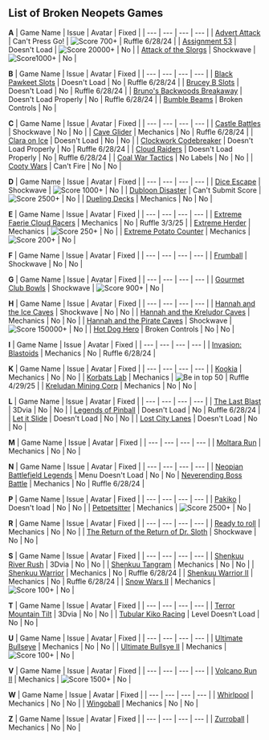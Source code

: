 
## List of Broken Neopets Games

**A**
| Game Name | Issue | Avatar | Fixed |
| --- | --- | --- | --- |
| [Advert Attack](https://www.neopets.com/games/game.phtml?game_id=204) | Can't Press Go! | ![Score 700+](https://images.neopets.com/neoboards/avatars/acezafara.gif) | Ruffle 6/28/24 |
| [Assignment 53](https://www.neopets.com/games/game.phtml?game_id=1347) | Doesn't Load | ![Score 20000+](https://images.neopets.com/neoboards/avatars/a53.gif) | No |
| [Attack of the Slorgs](https://www.neopets.com/games/game.phtml?game_id=386) | Shockwave | ![Score1000+](https://images.neopets.com/neoboards/avatars/attackoftheslorgs.gif) | No |

**B**
| Game Name | Issue | Avatar | Fixed |
| --- | --- | --- | --- |
| [Black Pawkeet Slots](https://www.neopets.com/games/game.phtml?game_id=1099) | Doesn't Load | No | Ruffle 6/28/24 |
| [Brucey B Slots](https://www.neopets.com/games/game.phtml?game_id=1121) | Doesn't Load | No | Ruffle 6/28/24 |
| [Bruno's Backwoods Breakaway](https://www.neopets.com/games/game.phtml?game_id=734) | Doesn't Load Properly | No | Ruffle 6/28/24 |
| [Bumble Beams](https://www.neopets.com/games/game.phtml?game_id=799) | Broken Controls | No |

**C**
| Game Name | Issue | Avatar | Fixed |
| --- | --- | --- | --- |
| [Castle Battles](https://www.neopets.com/games/game.phtml?game_id=430) | Shockwave | No | No |
| [Cave Glider](https://www.neopets.com/games/game.phtml?game_id=1156) | Mechanics | No | Ruffle 6/28/24 |
| [Clara on Ice](https://www.neopets.com/games/game.phtml?game_id=1172) | Doesn't Load | No | No |
| [Clockwork Codebreaker](https://www.neopets.com/games/game.phtml?game_id=1173) | Doesn't Load Properly | No | Ruffle 6/28/24 |
| [Cloud Raiders](https://www.neopets.com/games/game.phtml?game_id=1149) | Doesn't Load Properly | No | Ruffle 6/28/24 |
| [Coal War Tactics](https://www.neopets.com/games/game.phtml?game_id=1370) | No Labels | No | No |
| [Cooty Wars](https://www.neopets.com/games/game.phtml?game_id=796) | Can't Fire | No | No |

**D**
| Game Name | Issue | Avatar | Fixed |
| --- | --- | --- | --- |
| [Dice Escape](https://www.neopets.com/games/game.phtml?game_id=356) | Shockwave | ![Score 1000+](https://images.neopets.com/neoboards/avatars/dice_escape.gif) | No |
| [Dubloon Disaster](https://www.neopets.com/games/game.phtml?game_id=772) | Can't Submit Score | ![Score 2500+](https://images.neopets.com/neoboards/avatars/smuggleddubloon.gif) | No |
| [Dueling Decks](https://www.neopets.com/games/game.phtml?game_id=1182) | Mechanics | No | No |

**E**
| Game Name | Issue | Avatar | Fixed |
| --- | --- | --- | --- |
| [Extreme Faerie Cloud Racers](https://www.neopets.com/games/game.phtml?game_id=1155) | Mechanics | No | Ruffle 3/3/25 |
| [Extreme Herder](https://www.neopets.com/games/game.phtml?game_id=149) | Mechanics | ![Score 250+](https://images.neopets.com/neoboards/avatars/kacheek06.gif) | No |
| [Extreme Potato Counter](https://www.neopets.com/games/game.phtml?game_id=226) | Mechanics | ![Score 200+](https://images.neopets.com/neoboards/avatars/extremepotato.gif) | No |

**F**
| Game Name | Issue | Avatar | Fixed |
| --- | --- | --- | --- |
| [Frumball](https://www.neopets.com/games/dgs/play_shockwave.phtml?va=&game_id=313&nc_referer=&age=0&hiscore=&sp=0&questionSet=&r=5434805&&width=520&height=560&quality=high) | Shockwave | No | No |

**G**
| Game Name | Issue | Avatar | Fixed |
| --- | --- | --- | --- |
| [Gourmet Club Bowls](https://www.neopets.com/games/game.phtml?game_id=330) | Shockwave | ![Score 900+](https://images.neopets.com/neoboards/avatars/drgrumps.gif) | No |

**H**
| Game Name | Issue | Avatar | Fixed |
| --- | --- | --- | --- |
| [Hannah and the Ice Caves](https://www.neopets.com/games/game.phtml?game_id=473) | Shockwave | No | No |
| [Hannah and the Kreludor Caves](https://www.neopets.com/games/game.phtml?game_id=1252) | Mechanics | No | No |
| [Hannah and the Pirate Caves](https://www.neopets.com/games/game.phtml?game_id=349) | Shockwave | ![Score 150000+](https://images.neopets.com/neoboards/avatars/hatpc.gif) | No |
| [Hot Dog Hero](https://www.neopets.com/games/game.phtml?game_id=965) | Broken Controls | No | No |

**I**
| Game Name | Issue | Avatar | Fixed |
| --- | --- | --- | --- |
| [Invasion: Blastoids](https://www.neopets.com/games/game.phtml?game_id=1330) | Mechanics | No | Ruffle 6/28/24 |

**K**
| Game Name | Issue | Avatar | Fixed |
| --- | --- | --- | --- |
| [Kookia](https://www.neopets.com/games/game.phtml?game_id=1189) | Mechanics | No | No |
| [Korbats Lab](https://www.neopets.com/games/game.phtml?game_id=801) | Mechanics | ![Be in top 50](https://images.neopets.com/neoboards/avatars/freakedkorbat.gif) | Ruffle 4/29/25 |
| [Kreludan Mining Corp](https://www.neopets.com/games/game.phtml?game_id=404) | Mechanics | No | No |

**L**
| Game Name | Issue | Avatar | Fixed |
| --- | --- | --- | --- |
| [The Last Blast](https://www.neopets.com/games/game.phtml?game_id=925) | 3Dvia | No | No |
| [Legends of Pinball](https://www.neopets.com/games/game.phtml?game_id=1118) | Doesn't Load | No |  Ruffle 6/28/24 |
| [Let it Slide](https://www.neopets.com/games/game.phtml?game_id=970) | Doesn't Load | No | No |
| [Lost City Lanes](https://www.neopets.com/games/game.phtml?game_id=1108) | Doesn't Load | No | No |

**M**
| Game Name | Issue | Avatar | Fixed |
| --- | --- | --- | --- |
| [Moltara Run](https://www.neopets.com/games/game.phtml?game_id=1177) | Mechanics | No | No |

**N**
| Game Name | Issue | Avatar | Fixed |
| --- | --- | --- | --- |
| [Neopian Battlefield Legends](https://www.neopets.com/games/game.phtml?game_id=1221) | Menu Doesn't Load | No | No 
| [Neverending Boss Battle](https://www.neopets.com/games/game.phtml?game_id=552) | Mechanics | No | Ruffle 6/28/24 |

**P**
| Game Name | Issue | Avatar | Fixed |
| --- | --- | --- | --- |
| [Pakiko](https://www.neopets.com/games/game.phtml?game_id=1369) | Doesn't load | No | No |
| [Petpetsitter](https://www.neopets.com/games/game.phtml?game_id=428) | Mechanics | ![Score 2500+](https://images.neopets.com/neoboards/avatars/petpetsitter.gif) | No |

**R**
| Game Name | Issue | Avatar | Fixed |
| --- | --- | --- | --- |
| [Ready to roll](https://www.neopets.com/games/game.phtml?game_id=934) | Mechanics | No | No |
| [The Return of the Return of Dr. Sloth](https://www.neopets.com/games/game.phtml?game_id=480) | Shockwave | No | No |

**S**
| Game Name | Issue | Avatar | Fixed |
| --- | --- | --- | --- |
| [Shenkuu River Rush](https://www.neopets.com/games/game.phtml?game_id=877) | 3Dvia | No | No |
| [Shenkuu Tangram](https://www.neopets.com/games/game.phtml?game_id=1075) | Mechanics | No | No |
| [Shenkuu Warrior](https://www.neopets.com/games/game.phtml?game_id=786) | Mechanics | No | Ruffle 6/28/24 |
| [Shenkuu Warrior II](https://www.neopets.com/games/game.phtml?game_id=1266) | Mechanics | No | Ruffle 6/28/24 |
| [Snow Wars II](https://www.neopets.com/games/game.phtml?game_id=544) | Mechanics | ![Score 100+](https://images.neopets.com/neoboards/avatars/grundo_snowthrow.gif) | No |

**T**
| Game Name | Issue | Avatar | Fixed |
| --- | --- | --- | --- |
| [Terror Mountain Tilt](https://www.neopets.com/games/game.phtml?game_id=925) | 3Dvia | No | No |
| [Tubular Kiko Racing](https://www.neopets.com/games/game.phtml?game_id=606) | Level Doesn't Load | No | No |

**U**
| Game Name | Issue | Avatar | Fixed |
| --- | --- | --- | --- |
| [Ultimate Bullseye](https://www.neopets.com/games/ag.phtml?game_id=848) | Mechanics | No | No |
| [Ultimate Bullsye II](https://www.neopets.com/games/game.phtml?game_id=903) | Mechanics | ![Score 100+](https://images.neopets.com/neoboards/avatars/bullseye.gif) | No |

**V**
| Game Name | Issue | Avatar | Fixed |
| --- | --- | --- | --- |
| [Volcano Run II](https://www.neopets.com/games/game.phtml?game_id=761) | Mechanics | ![Score 1500+](https://images.neopets.com/neoboards/avatars/volcanorun.gif) | No |

**W**
| Game Name | Issue | Avatar | Fixed |
| --- | --- | --- | --- |
| [Whirlpool](https://www.neopets.com/games/game.phtml?game_id=927) | Mechanics | No | No |
| [Wingoball](https://www.neopets.com/games/game.phtml?game_id=771) | Mechanics | No | No |

**Z**
| Game Name | Issue | Avatar | Fixed |
| --- | --- | --- | --- |
| [Zurroball](https://www.neopets.com/games/game.phtml?game_id=207) | Mechanics | No | No |
